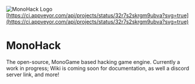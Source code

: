 ![MonoHack Logo](https://ashifter.github.io/res/img/svg/monoHack_banner_github.svg)
[https://ci.appveyor.com/api/projects/status/32r7s2skrgm9ubva?svg=true](https://ci.appveyor.com/api/projects/status/32r7s2skrgm9ubva?svg=true)
# MonoHack
The open-source, MonoGame based hacking game engine. Currently a work in progress; Wiki is coming soon for documentation, as well a discord server link, and more!